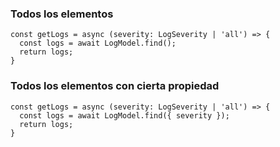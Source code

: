 ### Todos los elementos

```
const getLogs = async (severity: LogSeverity | 'all') => {
  const logs = await LogModel.find();
  return logs;
}
```
### Todos los elementos con cierta propiedad

```
const getLogs = async (severity: LogSeverity | 'all') => {
  const logs = await LogModel.find({ severity });
  return logs;
}
```